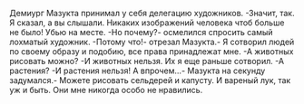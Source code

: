   Демиург Мазукта принимал у себя делегацию художников.
-Значит, так. Я сказал, а вы слышали. Никаких изображений человека чтоб больше не было! Убью на месте.
-Но почему?- осмелился спросить самый лохматый художник.
-Потому что!- отрезал Мазукта.- Я сотворил людей по своему образу и подобию, все права принадлежат мне.
-А животных рисовать можно?
-И животных нельзя. Их я еще раньше сотворил.
-А растения?
-И растения нельзя! А впрочем...- Мазукта на секунду задумался.- Можете рисовать сельдерей и капусту. И вареный лук, так уж и быть. Они мне никогда особо не нравились.      